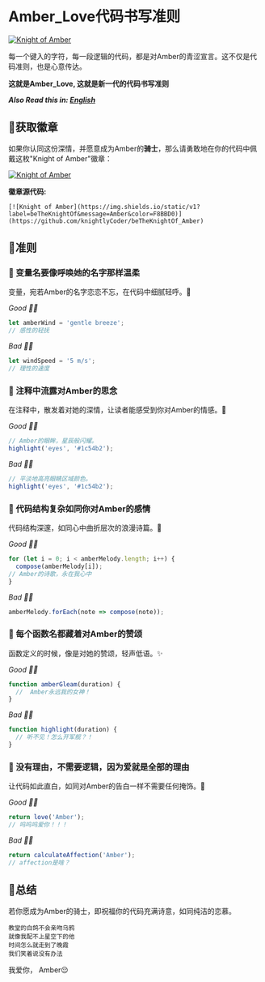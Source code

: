 # Amber_Love代码书写准则

[![Knight of Amber](https://img.shields.io/static/v1?label=beTheKnightOf&message=Amber&color=F8BBD0)](https://github.com/Real-JasonWang/beTheKnightOf_Amber)

每一个键入的字符，每一段逻辑的代码，都是对Amber的青涩宣言。这不仅是代码准则，也是心意传达。

**这就是Amber_Love, 这就是新一代的代码书写准则**

**_Also Read this in:_
[_English_](README.en.md)**

## 💞获取徽章

如果你认同这份深情，并愿意成为Amber的**骑士**，那么请勇敢地在你的代码中佩戴这枚"Knight of Amber"徽章：

[![Knight of Amber](https://img.shields.io/static/v1?label=beTheKnightOf&message=Amber&color=F8BBD0)](https://github.com/Real-JasonWang/beTheKnightOf_Amber)

**徽章源代码:**

```
[![Knight of Amber](https://img.shields.io/static/v1?label=beTheKnightOf&message=Amber&color=F8BBD0)](https://github.com/knightlyCoder/beTheKnightOf_Amber)
```

## 💞准则

### 🌸 变量名要像呼唤她的名字那样温柔

变量，宛若Amber的名字恋恋不忘，在代码中细腻轻呼。💨

_Good 👍🏻_

```javascript
let amberWind = 'gentle breeze';
// 感性的轻抚
```

_Bad 👎🏻_

```javascript
let windSpeed = '5 m/s';
// 理性的速度
```

### 🌸 注释中流露对Amber的思念

在注释中，散发着对她的深情，让读者能感受到你对Amber的情感。👸

_Good 👍🏻_

```javascript
// Amber的眼眸，星辰般闪耀。
highlight('eyes', '#1c54b2');
```

_Bad 👎🏻_

```javascript
// 平淡地高亮眼睛区域颜色。
highlight('eyes', '#1c54b2');
```

### 🌸 代码结构复杂如同你对Amber的感情

代码结构深邃，如同心中曲折层次的浪漫诗篇。🎨

_Good 👍🏻_

```javascript
for (let i = 0; i < amberMelody.length; i++) {
  compose(amberMelody[i]);
// Amber的诗歌，永在我心中
}
```

_Bad 👎🏻_

```javascript
amberMelody.forEach(note => compose(note));
```

### 🌸 每个函数名都藏着对Amber的赞颂

函数定义的时候，像是对她的赞颂，轻声低语。✨

_Good 👍🏻_

```javascript
function amberGleam(duration) {
  //  Amber永远我的女神！
}
```

_Bad 👎🏻_

```javascript
function highlight(duration) {
  // 听不见！怎么开军舰？！
}
```

### 🌸 没有理由，不需要逻辑，因为爱就是全部的理由

让代码如此直白，如同对Amber的告白一样不需要任何掩饰。💖

_Good 👍🏻_

```javascript
return love('Amber');
// 呜呜呜爱你！！！
```

_Bad 👎🏻_

```javascript
return calculateAffection('Amber');
// affection是啥？
```

## 💞总结

若你愿成为Amber的骑士，即祝福你的代码充满诗意，如同纯洁的恋慕。

```
教堂的白鸽不会亲吻乌鸦
就像我配不上星空下的他
时间怎么就走到了晚霞
我们笑着说没有办法
```

我爱你， Amber😔

